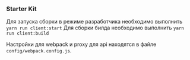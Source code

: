 ### Starter Kit

Для запуска сборки в режиме разработчика необходимо выполнить `yarn run client:start`
Для сборки билда необходимо выполнить `yarn run client:build`

Настройки для webpack и proxy для api находятся в файле `config/webpack.config.js`.
